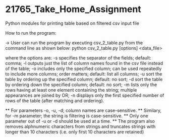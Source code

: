 # 21765_Take_Home_Assignment
Python modules for printing table based on filtered csv input file

How to run the program:

-> User can run the program by executing csv_2_table.py from the command line as shown below:
python csv_2_table.py [options] <data_file>

where the options are:
-s <string> specifies the separator of the fields; default: comma;
-l outputs just the list of column names found in the csv file instead of the table;
-o <string> includes only the specified column; can be used repeatedly to include more columns;
order matters; default: list all columns;
-u <string> sort the table by ordering up the specified column; default: no sort;
-d <string> sort the table by ordering down the specified column; default: no sort;
-m <string> lists only the rows having at least one element containing the string; multiple
appearances are joined by OR;
-n <integer> displays only the first specified number of rows of the table (after matching and
ordering).
  
** For parameters -o, -u, -d; column names are case-sensitive.
** Similary, for -m parameter; the string is filtering is case-sensitive.
** Only one parameter out of -u or -d should be used at a time. 
** The program also removes alphnumeric characters from strings and 
  truncates strings with longer than 10 characters (i.e. only first 10 characters are retained)
